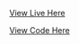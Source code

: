 [View Live Here](https://calm-coast-57904.herokuapp.com/)

[View Code Here](https://github.com/jaimielogan/Blog)
